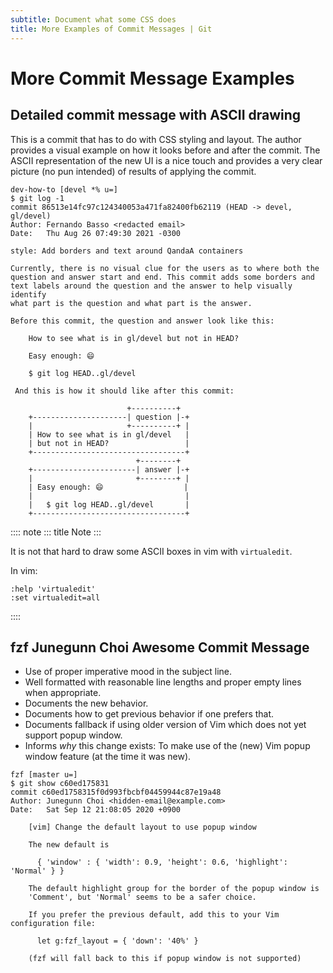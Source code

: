 ```yaml
---
subtitle: Document what some CSS does
title: More Examples of Commit Messages | Git
---
```


# More Commit Message Examples

## Detailed commit message with ASCII drawing

This is a commit that has to do with CSS styling and layout. The author
provides a visual example on how it looks before and after the commit.
The ASCII representation of the new UI is a nice touch and provides a
very clear picture (no pun intended) of results of applying the commit.

``` 
dev-how-to [devel *% u=]
$ git log -1
commit 86513e14fc97c124340053a471fa82400fb62119 (HEAD -> devel, gl/devel)
Author: Fernando Basso <redacted email>
Date:   Thu Aug 26 07:49:30 2021 -0300

style: Add borders and text around QandaA containers

Currently, there is no visual clue for the users as to where both the
question and answer start and end. This commit adds some borders and
text labels around the question and the answer to help visually identify
what part is the question and what part is the answer.

Before this commit, the question and answer look like this:

    How to see what is in gl/devel but not in HEAD?

    Easy enough: 😄

    $ git log HEAD..gl/devel

 And this is how it should like after this commit:

                          +----------+
    +---------------------| question |-+
    |                     +----------+ |
    | How to see what is in gl/devel   |
    | but not in HEAD?                 |
    +----------------------------------+
                            +--------+
    +-----------------------| answer |-+
    |                       +--------+ |
    | Easy enough: 😄                  |
    |                                  |
    |   $ git log HEAD..gl/devel       |
    +----------------------------------+
```

:::: note
::: title
Note
:::

It is not that hard to draw some ASCII boxes in vim with `virtualedit`.

In vim:

``` 
:help 'virtualedit'
:set virtualedit=all
```
::::

## fzf Junegunn Choi Awesome Commit Message

- Use of proper imperative mood in the subject line.
- Well formatted with reasonable line lengths and proper empty lines when appropriate.
- Documents the new behavior.
- Documents how to get previous behavior if one prefers that.
- Documents fallback if using older version of Vim which does not yet support popup window.
- Informs _why_ this change exists: To make use of the (new) Vim popup window feature (at the time it was new).

```text
fzf [master u=]
$ git show c60ed175831
commit c60ed1758315f0d993fbcbf04459944c87e19a48
Author: Junegunn Choi <hidden-email@example.com>
Date:   Sat Sep 12 21:08:05 2020 +0900

    [vim] Change the default layout to use popup window

    The new default is

      { 'window' : { 'width': 0.9, 'height': 0.6, 'highlight': 'Normal' } }

    The default highlight group for the border of the popup window is
    'Comment', but 'Normal' seems to be a safer choice.

    If you prefer the previous default, add this to your Vim configuration file:

      let g:fzf_layout = { 'down': '40%' }

    (fzf will fall back to this if popup window is not supported)
```
